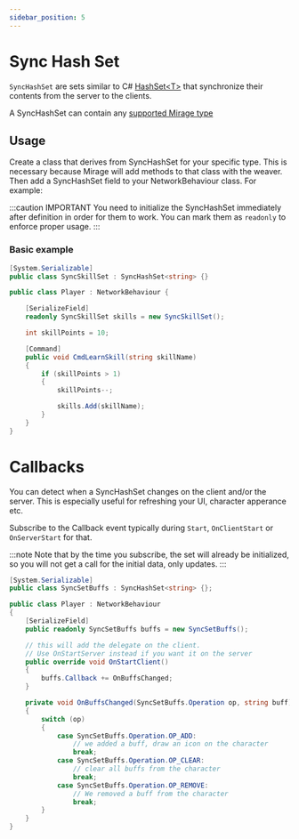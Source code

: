 ```yaml
---
sidebar_position: 5
---
```

# Sync Hash Set

`SyncHashSet` are sets similar to C\# [HashSet<T\>](https://docs.microsoft.com/en-us/dotnet/api/system.collections.generic.hashset-1) that synchronize their contents from the server to the clients.

A SyncHashSet can contain any [supported Mirage type](/docs/guides/data-types) 

## Usage

Create a class that derives from SyncHashSet for your specific type. This is necessary because Mirage will add methods to that class with the weaver. Then add a SyncHashSet field to your NetworkBehaviour class. For example:

:::caution IMPORTANT
You need to initialize the SyncHashSet immediately after definition in order for them to work. You can mark them as `readonly` to enforce proper usage.
:::

### Basic example
```cs
[System.Serializable]
public class SyncSkillSet : SyncHashSet<string> {}

public class Player : NetworkBehaviour {

    [SerializeField]
    readonly SyncSkillSet skills = new SyncSkillSet();

    int skillPoints = 10;

    [Command]
    public void CmdLearnSkill(string skillName)
    {
        if (skillPoints > 1)
        {
            skillPoints--;

            skills.Add(skillName);
        }
    }
}
```

# Callbacks
You can detect when a SyncHashSet changes on the client and/or the server. This is especially useful for refreshing your UI, character apperance etc. 

Subscribe to the Callback event typically during `Start`, `OnClientStart` or `OnServerStart` for that. 

:::note
Note that by the time you subscribe, the set will already be initialized, so you will not get a call for the initial data, only updates.
:::

```cs
[System.Serializable]
public class SyncSetBuffs : SyncHashSet<string> {};

public class Player : NetworkBehaviour
{
    [SerializeField]
    public readonly SyncSetBuffs buffs = new SyncSetBuffs();

    // this will add the delegate on the client.
    // Use OnStartServer instead if you want it on the server
    public override void OnStartClient()
    {
        buffs.Callback += OnBuffsChanged;
    }

    private void OnBuffsChanged(SyncSetBuffs.Operation op, string buff)
    {
        switch (op) 
        {
            case SyncSetBuffs.Operation.OP_ADD:
                // we added a buff, draw an icon on the character
                break;
            case SyncSetBuffs.Operation.OP_CLEAR:
                // clear all buffs from the character
                break;
            case SyncSetBuffs.Operation.OP_REMOVE:
                // We removed a buff from the character
                break;
        }
    }
}
```
